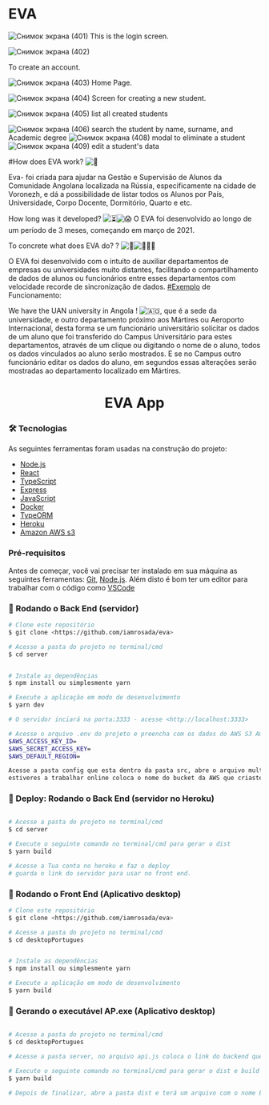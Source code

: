 # EVA

![Снимок экрана (401)](https://user-images.githubusercontent.com/59142372/123420279-0c346a00-d5c4-11eb-9812-4a72c51ec4ce.png)
This is the login screen.

![Снимок экрана (402)](https://user-images.githubusercontent.com/59142372/123420808-b1e7d900-d5c4-11eb-97d2-6f9b45d63134.png)

To create an account.

![Снимок экрана (403)](https://user-images.githubusercontent.com/59142372/123421154-291d6d00-d5c5-11eb-8584-9d87bcffbf15.png)
Home Page.

![Снимок экрана (404)](https://user-images.githubusercontent.com/59142372/123421219-40f4f100-d5c5-11eb-8750-1bce05627eae.png)
Screen for creating a new student.

![Снимок экрана (405)](https://user-images.githubusercontent.com/59142372/123421766-f4f67c00-d5c5-11eb-999f-1418090e3822.png)
list all created students

![Снимок экрана (406)](https://user-images.githubusercontent.com/59142372/123421883-20796680-d5c6-11eb-8145-4d0302b94986.png)
search the student by name, surname, and Academic degree
![Снимок экрана (408)](https://user-images.githubusercontent.com/59142372/123422306-adbcbb00-d5c6-11eb-887c-18aaa3a792b3.png)
modal to eliminate a student
![Снимок экрана (409)](https://user-images.githubusercontent.com/59142372/123422510-fe341880-d5c6-11eb-8d88-963fa6562411.png)
edit a student's data

#How does EVA work? ![🤔](https://static.xx.fbcdn.net/images/emoji.php/v9/t34/1/16/1f914.png)

Eva- foi criada para ajudar na Gestão e Supervisão de Alunos da Comunidade Angolana localizada na Rússia, especificamente na cidade de Voronezh, e dá a possibilidade de listar todos os Alunos por País, Universidade, Corpo Docente, Dormitório, Quarto e etc.

How long was it developed? ![⏳](https://static.xx.fbcdn.net/images/emoji.php/v9/tb7/1/16/23f3.png)![😱](https://static.xx.fbcdn.net/images/emoji.php/v9/t2c/1/16/1f631.png)
O EVA foi desenvolvido ao longo de um período de 3 meses, começando em março de 2021.

To concrete what does EVA do? ? ![🥺](https://static.xx.fbcdn.net/images/emoji.php/v9/t9b/1/16/1f97a.png)![🙇🏽‍♂️](https://static.xx.fbcdn.net/images/emoji.php/v9/t3e/1/16/1f647_1f3fd_200d_2642.png)

O EVA foi desenvolvido com o intuito de auxiliar departamentos de empresas ou universidades muito distantes, facilitando o compartilhamento de dados de alunos ou funcionários entre esses departamentos com velocidade recorde de sincronização de dados.
[#Exemplo](https://www.facebook.com/hashtag/exemplo?__eep__=6&__cft__[0]=AZX6fmDfplTgnj9VuCFfdK6uWr2OUndlznmWIvDnmz2XUshNJ22IbvDW7Z2NVpv_6dHzPcyHWySEXTMegL-mLuHSSbfUsjvoYEH00FoN-n0IthVMc0ARmMBNMfPPUGCXcsA4EoPdCbKgFJrsrfaxtKeH&__tn__=*NK-R) de Funcionamento:

We have the UAN university in Angola ! ![🇦🇴](https://static.xx.fbcdn.net/images/emoji.php/v9/tc5/1/16/1f1e6_1f1f4.png), que é a sede da universidade, e outro departamento próximo aos Mártires ou Aeroporto Internacional, desta forma se um funcionário universitário solicitar os dados de um aluno que foi transferido do Campus Universitário para estes departamentos, através de um clique ou digitando o nome de o aluno, todos os dados vinculados ao aluno serão mostrados. E se no Campus outro funcionário editar os dados do aluno, em segundos essas alterações serão mostradas ao departamento localizado em Mártires.

<h1 align="center">EVA App</h1>

### 🛠 Tecnologias

As seguintes ferramentas foram usadas na construção do projeto:

- [Node.js](https://nodejs.org/en/)
- [React](https://pt-br.reactjs.org/)
- [TypeScript](https://www.typescriptlang.org/)
- [Express](https://expressjs.com/pt-br/)
- [JavaScript](https://developer.mozilla.org/pt-BR/docs/Web/JavaScript)
- [Docker](https://www.docker.com/)
- [TypeORM](https://typeorm.io/#/)
- [Heroku](https://id.heroku.com/login)
- [Amazon AWS s3](https://signin.aws.amazon.com/)

### Pré-requisitos

Antes de começar, você vai precisar ter instalado em sua máquina as seguintes ferramentas:
[Git](https://git-scm.com), [Node.js](https://nodejs.org/en/).
Além disto é bom ter um editor para trabalhar com o código como [VSCode](https://code.visualstudio.com/)

### 🎲 Rodando o Back End (servidor)

```bash
# Clone este repositório
$ git clone <https://github.com/iamrosada/eva>

# Acesse a pasta do projeto no terminal/cmd
$ cd server


# Instale as dependências
$ npm install ou simplesmente yarn

# Execute a aplicação em modo de desenvolvimento
$ yarn dev

# O servidor inciará na porta:3333 - acesse <http://localhost:3333>

# Acesse o arquivo .env do projeto e preencha com os dados do AWS S3 Amazon .
$AWS_ACCESS_KEY_ID=
$AWS_SECRET_ACCESS_KEY=
$AWS_DEFAULT_REGION=

Acesse a pasta config que esta dentro da pasta src, abre o arquivo multer.ts, vai até a linha 26,e altera o bucket, caso
estiveres a trabalhar online coloca o nome do bucket da AWS que criaste. caso for local podes escrever local.
```

### 🎲 Deploy: Rodando o Back End (servidor no Heroku)

```bash

# Acesse a pasta do projeto no terminal/cmd
$ cd server

# Execute o seguinte comando no terminal/cmd para gerar o dist
$ yarn build

# Acesse a Tua conta no heroku e faz o deploy
# guarda o link do servidor para usar no front end.

```

### 🎲 Rodando o Front End (Aplicativo desktop)

```bash
# Clone este repositório
$ git clone <https://github.com/iamrosada/eva>

# Acesse a pasta do projeto no terminal/cmd
$ cd desktopPortugues


# Instale as dependências
$ npm install ou simplesmente yarn

# Execute a aplicação em modo de desenvolvimento
$ yarn build

```

### 🎲 Gerando o executável AP.exe (Aplicativo desktop)

```bash

# Acesse a pasta do projeto no terminal/cmd
$ cd desktopPortugues

# Acesse a pasta server, no arquivo api.js coloca o link do backend que fizeste deploy.

# Execute o seguinte comando no terminal/cmd para gerar o dist e build folder
$ yarn build

# Depois de finalizar, abre a pasta dist e terá um arquivo com o nome EVA.exe, clica no mesmo e permita que ele seja instalado no teu PC.
```
